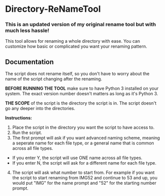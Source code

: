 # Directory-ReNameTool
### This is an updated version of my original rename tool but with much less hassle!</h3>
This tool allows for renaming a whole directory with ease. You can customize how basic or complicated you want your renaming pattern.

## Documentation
The script does not rename itself, so you don't have to worry about the name of the script changing after the renaming.

**BEFORE RUNNING THE TOOL** make sure to have Python 3 installed on your system. The exact version number doesn't matters as long as it's Python 3.

**THE SCOPE** of the script is the directory the script is in. The script doesn't go any deeper into the directories. 

**Instructions:**
1. Place the script in the directory you want the script to have access to.
2. Run the script.
3. The first prompt will ask if you want advanced naming scheme, meaning a seperate name for each file type, or a general name that is common across all file types.
  * If you enter Y, the script will use ONE name across all file types. 
  * If you enter N, the script will ask for a different name for each file type.
4. The script will ask what number to start from. For example if you want the script to start renaming from IMG52 and continue to 53 and up, you would put "IMG" for the name prompt and "52" for the starting number prompt.
